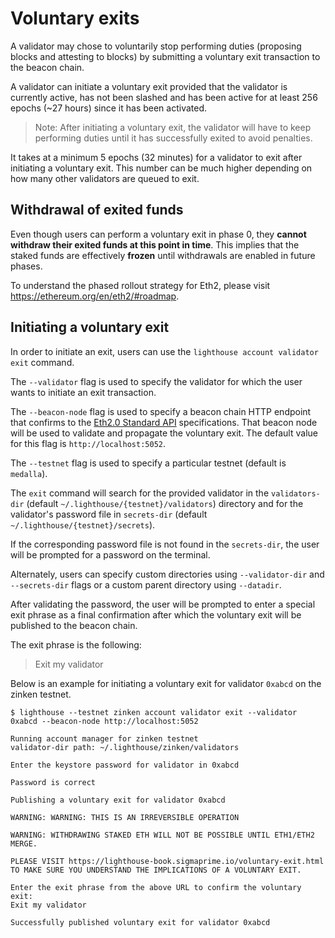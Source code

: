 # Voluntary exits

A validator may chose to voluntarily stop performing duties (proposing blocks and attesting to blocks) by submitting
a voluntary exit transaction to the beacon chain.

A validator can initiate a voluntary exit provided that the validator is currently active, has not been slashed and has been active for at least 256 epochs (~27 hours) since it has been activated.

> Note: After initiating a voluntary exit, the validator will have to keep performing duties until it has successfully exited to avoid penalties.

It takes at a minimum 5 epochs (32 minutes) for a validator to exit after initiating a voluntary exit.
This number can be much higher depending on how many other validators are queued to exit.

## Withdrawal of exited funds

Even though users can perform a voluntary exit in phase 0, they **cannot withdraw their exited funds at this point in time**.
This implies that the staked funds are effectively **frozen** until withdrawals are enabled in future phases.

To understand the phased rollout strategy for Eth2, please visit <https://ethereum.org/en/eth2/#roadmap>.



## Initiating a voluntary exit

In order to initiate an exit, users can use the `lighthouse account validator exit` command.

The `--validator` flag is used to specify the validator for which the user wants to initiate an exit transaction.

The `--beacon-node` flag is used to specify a beacon chain HTTP endpoint that confirms to the [Eth2.0 Standard API](https://ethereum.github.io/eth2.0-APIs/) specifications. That beacon node will be used to validate and propagate the voluntary exit. The default value for this flag is `http://localhost:5052`.

The `--testnet` flag is used to specify a particular testnet (default is `medalla`).

The `exit` command will search for the provided validator in the `validators-dir` (default `~/.lighthouse/{testnet}/validators`) directory and for the validator's password file in `secrets-dir` (default `  ~/.lighthouse/{testnet}/secrets`).

If the corresponding password file is not found in the `secrets-dir`, the user will be prompted for a password on the terminal.

[//]: # (Word this better or remove datadir part entirely)
Alternately, users can specify custom directories using  `--validator-dir` and `--secrets-dir` flags or a custom parent directory using `--datadir`.

After validating the password, the user will be prompted to enter a special exit phrase as a final confirmation after which the voluntary exit will be published to the beacon chain.

The exit phrase is the following:
> Exit my validator



Below is an example for initiating a voluntary exit for validator `0xabcd` on the zinken testnet.

```
$ lighthouse --testnet zinken account validator exit --validator 0xabcd --beacon-node http://localhost:5052

Running account manager for zinken testnet
validator-dir path: ~/.lighthouse/zinken/validators

Enter the keystore password for validator in 0xabcd

Password is correct

Publishing a voluntary exit for validator 0xabcd

WARNING: WARNING: THIS IS AN IRREVERSIBLE OPERATION

WARNING: WITHDRAWING STAKED ETH WILL NOT BE POSSIBLE UNTIL ETH1/ETH2 MERGE.

PLEASE VISIT https://lighthouse-book.sigmaprime.io/voluntary-exit.html
TO MAKE SURE YOU UNDERSTAND THE IMPLICATIONS OF A VOLUNTARY EXIT.

Enter the exit phrase from the above URL to confirm the voluntary exit:
Exit my validator

Successfully published voluntary exit for validator 0xabcd
```

